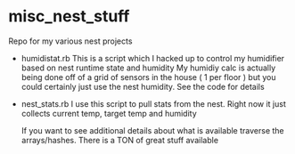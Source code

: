 misc_nest_stuff
===============

Repo for my various nest projects

- humidistat.rb
  This is a script which I hacked up to control my humidifier based on nest runtime state and humidity
  My humidiy calc is actually being done off of a grid of sensors in the house ( 1 per floor ) but you could certainly just use the nest humidity. See the code for details

- nest_stats.rb
  I use this script to pull stats from the nest. Right now it just collects current temp, target temp and humidity

  If you want to see additional details about what is available traverse the arrays/hashes. There is a TON of great stuff available
